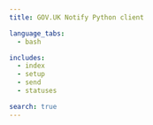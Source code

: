 ```yaml
---
title: GOV.UK Notify Python client

language_tabs:
  - bash

includes:
  - index
  - setup
  - send
  - statuses

search: true
---
```

